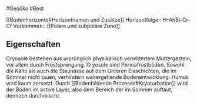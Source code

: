 #Geoöko #Best 

[[Bodenhorizonte#Horizontnamen und Zusätze]]
Horizontfolge:: H-AhBl-Cr-Cf
Vorkommen:: [[Polare und subpolare Zone]]

## Eigenschaften

Cryosole bestehen aus urprünglich physikalisch verwittertem Muttergestein, vor allem durch Frostsprengung.
Cryosole sind Permafrostböden. Sowohl die Kälte als auch die Staunässe auf dem Unteren Eisschichten, die im Sommer nicht tauen, verhindern weitergehende Bodenentwicklung. Humus wird kaum zersetzt. Durch [[Bodenbildende Prozesse#Kryoturbation]] wird der Boden im active Layer, also dem Bereich der im Sommer auftaut, dennoch durchmischt.

